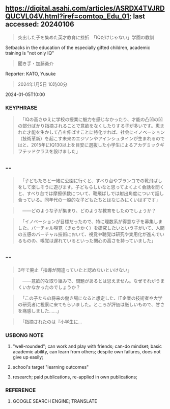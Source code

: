 ## https://digital.asahi.com/articles/ASRDX4TVJRDQUCVL04V.html?iref=comtop_Edu_01; last accessed: 20240106

> 突出した子を集めた英才教育に挫折　「IQだけじゃない」学園の教訓

Setbacks in the education of the especially gifted children, academic training is "not only IQ"

> 聞き手・加藤勇介

Reporter: KATO, Yusuke

> 2024年1月5日 10時00分

2024-01-05T10:00

### KEYPHRASE

>　「IQの高さゆえに学校の授業に魅力を感じなかったり、才能の凸凹の凹の部分ばかり指摘されることで意欲をなくしたりする子が多いです。恵まれた才能を生かして凸を伸ばすことに特化すれば、社会にイノベーション（技術革新）を起こす未来のエジソンやアインシュタインが生まれるのではと、2015年にIQ130以上を目安に選抜した小学生によるアカデミックギフテッドクラスを設けました」

## --

>　「子どもたちと一緒に公園に行くと、すべり台やブランコでの靴飛ばしをして楽しそうに遊びます。子どもらしいなと思ってよくよく会話を聞くと、すべり台では摩擦係数について、靴飛ばしでは射出角度について話し合っている。同年代の一般的な子どもたちとはなじみにくいはずです」

>　――どのような子が集まり、どのような教育をしたのでしょうか？

>　「イノベーションが目標だったので、特に理数系が得意な子を募集しました。バーチャル嗅覚（きゅうかく）を研究したいという子がいて、人間の五感のバーチャル技術において、視覚や聴覚は研究や実用化が進んでいるものの、嗅覚は遅れているといった関心の高さを持っていました」

## --

> 3年で廃止「指導が間違っていたと認めないといけない」

>　――意欲的な取り組みで、問題があるとは思えません。なぜそれがうまくいかなかったのでしょうか？

>　「この子たちの将来の働き場になると想定した、IT企業の技術者や大学の研究者に視察に来てもらいました。ところが評価は厳しいもので、甘さを痛感しました……」

>　「指摘されたのは『小学生に…

### USBONG NOTE

1) "well-rounded"; can work and play with friends; can-do mindset; basic academic ability, can learn from others; despite own failures, does not give up easily; 

2) school's target "learning outcomes"

3) research; paid publications, re-applied in own publications;

### REFERENCE

1) GOOGLE SEARCH ENGINE; TRANSLATE